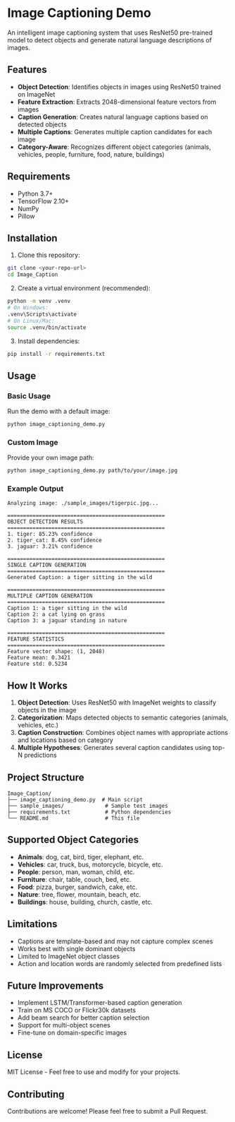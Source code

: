 # Image Captioning Demo

An intelligent image captioning system that uses ResNet50 pre-trained model to detect objects and generate natural language descriptions of images.

## Features

- **Object Detection**: Identifies objects in images using ResNet50 trained on ImageNet
- **Feature Extraction**: Extracts 2048-dimensional feature vectors from images
- **Caption Generation**: Creates natural language captions based on detected objects
- **Multiple Captions**: Generates multiple caption candidates for each image
- **Category-Aware**: Recognizes different object categories (animals, vehicles, people, furniture, food, nature, buildings)

## Requirements

- Python 3.7+
- TensorFlow 2.10+
- NumPy
- Pillow

## Installation

1. Clone this repository:
```bash
git clone <your-repo-url>
cd Image_Caption
```

2. Create a virtual environment (recommended):
```bash
python -m venv .venv
# On Windows:
.venv\Scripts\activate
# On Linux/Mac:
source .venv/bin/activate
```

3. Install dependencies:
```bash
pip install -r requirements.txt
```

## Usage

### Basic Usage

Run the demo with a default image:
```bash
python image_captioning_demo.py
```

### Custom Image

Provide your own image path:
```bash
python image_captioning_demo.py path/to/your/image.jpg
```

### Example Output

```
Analyzing image: ./sample_images/tigerpic.jpg...

==================================================
OBJECT DETECTION RESULTS
==================================================
1. tiger: 85.23% confidence
2. tiger_cat: 8.45% confidence
3. jaguar: 3.21% confidence

==================================================
SINGLE CAPTION GENERATION
==================================================
Generated Caption: a tiger sitting in the wild

==================================================
MULTIPLE CAPTION GENERATION
==================================================
Caption 1: a tiger sitting in the wild
Caption 2: a cat lying on grass
Caption 3: a jaguar standing in nature

==================================================
FEATURE STATISTICS
==================================================
Feature vector shape: (1, 2048)
Feature mean: 0.3421
Feature std: 0.5234
```

## How It Works

1. **Object Detection**: Uses ResNet50 with ImageNet weights to classify objects in the image
2. **Categorization**: Maps detected objects to semantic categories (animals, vehicles, etc.)
3. **Caption Construction**: Combines object names with appropriate actions and locations based on category
4. **Multiple Hypotheses**: Generates several caption candidates using top-N predictions

## Project Structure

```
Image_Caption/
├── image_captioning_demo.py  # Main script
├── sample_images/             # Sample test images
├── requirements.txt           # Python dependencies
└── README.md                  # This file
```

## Supported Object Categories

- **Animals**: dog, cat, bird, tiger, elephant, etc.
- **Vehicles**: car, truck, bus, motorcycle, bicycle, etc.
- **People**: person, man, woman, child, etc.
- **Furniture**: chair, table, couch, bed, etc.
- **Food**: pizza, burger, sandwich, cake, etc.
- **Nature**: tree, flower, mountain, beach, etc.
- **Buildings**: house, building, church, castle, etc.

## Limitations

- Captions are template-based and may not capture complex scenes
- Works best with single dominant objects
- Limited to ImageNet object classes
- Action and location words are randomly selected from predefined lists

## Future Improvements

- Implement LSTM/Transformer-based caption generation
- Train on MS COCO or Flickr30k datasets
- Add beam search for better caption selection
- Support for multi-object scenes
- Fine-tune on domain-specific images

## License

MIT License - Feel free to use and modify for your projects.

## Contributing

Contributions are welcome! Please feel free to submit a Pull Request.

